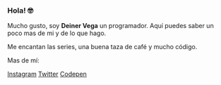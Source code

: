 ### Hola! 🤓

Mucho gusto, soy **Deiner Vega** un programador. Aquí puedes saber un poco mas de mi y de lo que hago.

Me encantan las series, una buena taza de café y mucho código.

Mas de mí:

[Instagram](https://www.instagram.com/drzioner)
[Twitter](https://www.twitter.com/drzioner)
[Codepen](https://codepen.io/drzioner)
